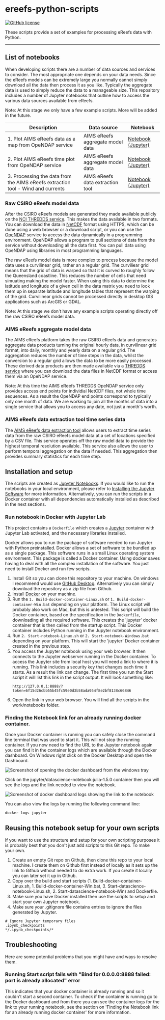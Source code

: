 # ereefs-python-scripts
[![GitHub license](https://img.shields.io/badge/license-MIT-green)](https://github.com/aims-ks/ereefs-python-scripts/blob/master/LICENSE)

These scripts provide a set of examples for processing eReefs data with Python. 

***

## List of notebooks

When developing scripts there are a number of data sources and services to consider. The most appropriate one depends on your data needs. Since the eReefs models can be extremely large you normally cannot simply download all the data then process it as you like. Typically the aggregate data is used to simply reduce the data to a manageable size. This repository includes a number of Jupyter notebooks that outline how to access the various data sources available from eReefs.

Note: At this stage we only have a few example scripts. More will be added in the future.

| Description | Data source | Notebook |
| -------------| ------- | ------------- |
| 1. Plot AIMS eReefs data as a map from OpeNDAP service | AIMS eReefs aggregate model data | [Notebook (Jupyter)](/notebooks/1-plot-aims-ereefs-map-data.ipynb) |
| 2. Plot AIMS eReefs time plot from OpeNDAP service | AIMS eReefs aggregate model data |[Notebook (Jupyter)](/notebooks/2-plot-aims-ereefs-time-plot.ipynb) |
| 3. Processing the data from the AIMS eReefs extraction tool - Wind and currents | AIMS eReefs data extraction tool | [Notebook (Jupyter)](/notebooks/3-extraction-tool-data-wind-vs-current.ipynb) |

### Raw CSIRO eReefs model data
After the CSIRO eReefs models are generated they made available publicly on the [NCI THREDDS service](https://dapds00.nci.org.au/thredds/catalogs/fx3/catalog.html). This makes the data available in two formats. You can download the data in [NetCDF](https://www.unidata.ucar.edu/software/netcdf/docs/netcdf_introduction.html) format using HTTPS, which can be done using a web browser or a download script, or you can use the [OpeNDAP](https://docs.opendap.org/index.php/QuickStart) service to access the data dynamically in a programming environment. OpeNDAP allows a program to pull sections of data from the service without downloading all the data first. You can pull data using OpeNDAP using libraries in most programming languages. 

The raw eReefs model data is more complex to process because the model data uses a curvilinear grid, rather an a regular grid. The curviliear grid means that the grid of data is warped so that it is curved to roughly follow the Queensland coastline. This reduces the number of cells that need simuating making the model faster. When using this data to determine the latitude and longitude of a given cell in the data matrix you need to look them up in separate latitude and longitude tables that represent the warping of the grid. Curvilinear grids cannot be processed directly in desktop GIS applications such as ArcGIS or GDAL.

Note: At this stage we don't have any example scripts operating directly off the raw CSIRO eReefs model data.

### AIMS eReefs aggregate model data
The AIMS eReefs platform takes the raw CSIRO eReefs data and generates aggregate data products turning the original hourly data, in curvilinear grid format, into daily, monthly and yearly data on a regular grid. The aggregation reduces the number of time steps in the data, whilst the conversion to a regular grid allows the data to be more easily processed. These derived data products are then made available via a [THREDDS service](http://thredds.ereefs.aims.gov.au/thredds/catalog.html) where you can download the data files in NetCDF format or access them via an OpeNDAP service. 

Note: At this time the AIMS eReefs THREDDS OpeNDAP service only provides access end points for individial NetCDF files, not whole time sequences. As a result the OpeNDAP end points correspond to typically only one month of data. We are working to join all the months of data into a single service that allows you to access any date, not just a month's worth.

### AIMS eReefs data extraction tool time series data
The [AIMS eReefs data extraction tool](https://extraction.ereefs.aims.gov.au/) allows users to extract time series data from the raw CSIRO eReefs model data at a set of locations specified by a CSV file. This service operates off the raw model data to provide the highest temporal resolution available. This service also allows the user to perform temporal aggregation on the data if needed. This aggregation then provides summary statistics for each time step.

## Installation and setup
The scripts are created as [Jupyter Notebooks](https://jupyter.org/). If you would like to run the notebooks in your
local environment, please refer to [Installing the Jupyter Software](https://jupyter.org/install.html) for more 
information. Alternatively, you can run the scripts in a Docker container with all dependencies automatically installed
as described in the next sections. 

### Run notebook in Docker with Jupyter Lab
This project contains a `Dockerfile` which creates a [Jupyter](https://jupyter.org/) container with Jupyter Lab 
activated, and the necessary libraries installed.

Docker allows you to run the package of software needed to run Jupyter with Python preinstalled. Docker allows a set of software to be bundled up as a single package. This software runs in a small Linux operating system environment. This package is called a Docker container. Using docker saves having to deal with all the complex installation of the software. You just need to install Docker and run few scripts.

1. Install Git so you can clone this repository to your machine. On windows I recommend would use [GitHub Desktop](https://desktop.github.com/). Alternatively you can simply download the repository as a zip file from Github.
2. Install [Docker](https://docs.docker.com/get-docker/) on your machine.
3. Run the ```1. Build-docker-container-Linux.sh``` or ```1. Build-docker-container-Win.bat``` depending on your platform. The Linux script will probably also work on Mac, but this is untested. This script will build the Docker container, based on the specification in the `Dockerfile`, downloading all the required software. This creates the 'jupyter' docker container that is then called from the startup script. This Docker container includes Python running in the Jupyter notebook environment. 
4. Run ```2. Start-notebook-Linux.sh``` or ```2. Start-notebook-Windows.bat``` depending on your platform. This will start the 'jupyter' Docker container created in the previous step.
5. You access the Jupyter notebook using your web browser. It then connects to the Jupyter webserver running in the Docker container. To access the Jupyter site from local host you will need a link to where it is running. This link includes a security key that changes each time it starts. As a result the link can change. The first time you run the Start script it will list this link in the script output. It will look something like: 
    ```
    http://127.0.0.1:8888/?token=6f15d26cbb55b45fc59e0d3b58ada954f8e2bf8138c66846
    ```
6. Open the link in your web browser. You will find all the scripts in the work/notebooks folder.

### Finding the Notebook link for an already running docker container.
Once your Docker container is running you can safely close the command line terminal that was used to start it. This will not stop the running container. If you now need to find the URL to the Jupyter notebook again you can find it in the container logs which are available through the Docker dashboard. On Windows right click on the Docker Desktop and open the Dashboard.

![Screenshot of opening the docker dashboard from the windows tray](media/windows-docker-dashboard.jpg)

Click on the jupyter/datascience-notebook:julia-1.5.0 container then you will see the logs and the link needed to view the notebook.

![Screenshot of docker dashboard logs showing the link to the notebook](media/docker-dashboard-starting-notebook-link.png)

You can also view the logs by running the following command line:
```bash
docker logs jupyter
```

## Reusing this notebook setup for your own scripts
If you want to use the structure and setup for your own scripting purposes it is probably best that you don't just add scripts to this Git repo. To make your own.
1. Create an empty Git repo on Github, then clone this repo to your local machine. I create them on Github first instead of locally as it sets up the link to Github without needed to do extra work. If you create it locally you can later set it up in Github.
2. Copy over the build and start scripts (1. Build-docker-container-Linux.sh, 1. Build-docker-container-Win.bat, 3. Start-datascience-notebook-Linux.sh, 2. Start-datascience-notebook-Win) and Dockerfile.
4. Make sure you have Docker installed then use the scripts to setup and start your own Jupyter notebook.
5. Make sure your .gitignore file contains entries to ignore the files generated by Jupyter.
```
# Ignore Jupyter temporary files
.ipynb_checkpoints
*/.ipynb_checkpoints/*
```

## Troubleshooting
Here are some potential problems that you might have and ways to resolve them.
### Running Start script fails with "Bind for 0.0.0.0:8888 failed: port is already allocated" error
This indicates that your docker container is already running and so it couldn't start a second container. To check if the container is running go to the Docker dashboard and from there you can see the container logs for the link to your running notebook, see the section on 'Finding the Notebook link for an already running docker container' for more information.

